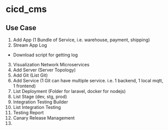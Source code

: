 # cicd_cms

## Use Case
1. Add App (1 Bundle of Service, i.e. warehouse, payment, shipping)
2. Stream App Log
 - Download script for getting log
3. Visualization Network Microservices
4. Add Server (Server Topology)
5. Add Git (List Git)
6. Add Service (1 Git can have multiple service. i.e. 1 backend, 1 local mqtt, 1 frontend)
7. List Deployment (Folder for laravel, docker for nodejs)
8. List Stage (dev, stg, prod)
9. Integration Testing Builder
10. List Integration Testing
11. Testing Report
12. Canary Release Management
13. 
